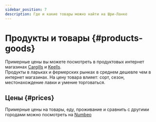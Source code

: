 ```yaml
---
sidebar_position: 7
description: Где и какие товары можно найти на Шри-Ланке
---
```


# Продукты и товары {#products-goods}

Примерные цены вы можете посмотреть в продуктовых интернет магазинах [Cargills](https://cargillsonline.com/Web/Index) и [Keells](https://www.keellssuper.com/home).  
Продукты в ларьках и фермерских рынках в среднем дешевле чем в интернет магазинах. На цену товара влияет: сорт, сезон, местонахождение лавки и умение торговаться.

## Цены {#prices}

Примерные цены на товары, еду, проживание и сравнить с другими городами можно посмотреть на [Numbeo](https://www.numbeo.com/cost-of-living/compare_cities.jsp?country1=Russia&country2=Sri+Lanka&city1=Moscow&city2=Colombo)
